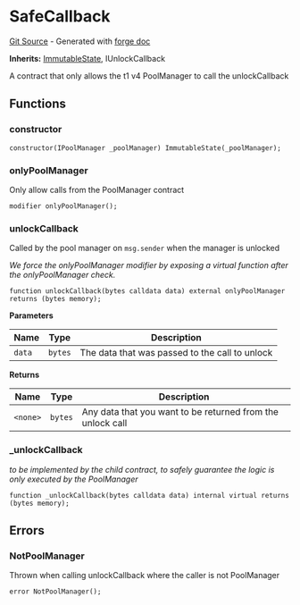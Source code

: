 # SafeCallback
[Git Source](https://github.com/uniswap/v4-periphery/blob/3f295d8435e4f776ea2daeb96ce1bc6d63f33fc7/src/base/SafeCallback.sol) - Generated with [forge doc](https://book.getfoundry.sh/reference/forge/forge-doc)

**Inherits:**
[ImmutableState](contracts/v4/reference/periphery/base/ImmutableState.md), IUnlockCallback

A contract that only allows the t1 v4 PoolManager to call the unlockCallback


## Functions
### constructor


```solidity
constructor(IPoolManager _poolManager) ImmutableState(_poolManager);
```

### onlyPoolManager

Only allow calls from the PoolManager contract


```solidity
modifier onlyPoolManager();
```

### unlockCallback

Called by the pool manager on `msg.sender` when the manager is unlocked

*We force the onlyPoolManager modifier by exposing a virtual function after the onlyPoolManager check.*


```solidity
function unlockCallback(bytes calldata data) external onlyPoolManager returns (bytes memory);
```
**Parameters**

|Name|Type|Description|
|----|----|-----------|
|`data`|`bytes`|The data that was passed to the call to unlock|

**Returns**

|Name|Type|Description|
|----|----|-----------|
|`<none>`|`bytes`|Any data that you want to be returned from the unlock call|


### _unlockCallback

*to be implemented by the child contract, to safely guarantee the logic is only executed by the PoolManager*


```solidity
function _unlockCallback(bytes calldata data) internal virtual returns (bytes memory);
```

## Errors
### NotPoolManager
Thrown when calling unlockCallback where the caller is not PoolManager


```solidity
error NotPoolManager();
```

